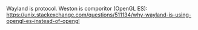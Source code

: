 
Wayland is protocol. Weston is comporitor (OpenGL ES):
https://unix.stackexchange.com/questions/511134/why-wayland-is-using-opengl-es-instead-of-opengl